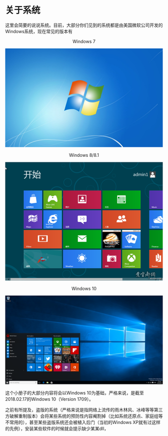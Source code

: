 # 关于系统

这里会简要的说说系统。目前，大部分你们见到的系统都是由美国微软公司开发的Windows系统，现在常见的版本有

<center>Windows 7</center>

![Windows 7](chapter4/1/7.jpg "Windows 7")

<center>Windows 8/8.1</center>

![Windows 8](chapter4/1/8.png "Windows 8")

<center>Windows 10</center>

![Windows 10](chapter4/1/10.png "Windows 10")

这个小册子的大部分内容将会以Windows 10为基础，严格来说，是截至2018.02.17的Windows 10（Version 1709）。

之前有所提及，盗版的系统（严格来说是指网络上流传的雨木林风、冰峰等等第三方破解重制版本）会将某些系统的预防性内容阉割掉（比如系统还原点、家庭组等不常用的），甚至某些盗版系统还会被植入后门（当初的Windows XP就有过这样的先例），安装某些软件的时候就会提示缺少某某dll，

